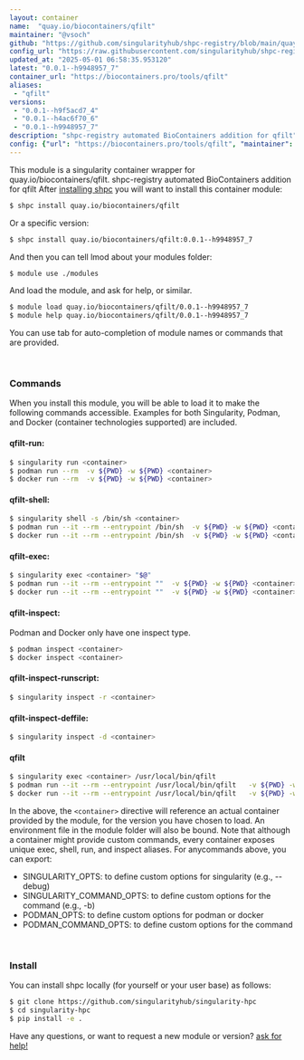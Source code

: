 ```yaml
---
layout: container
name:  "quay.io/biocontainers/qfilt"
maintainer: "@vsoch"
github: "https://github.com/singularityhub/shpc-registry/blob/main/quay.io/biocontainers/qfilt/container.yaml"
config_url: "https://raw.githubusercontent.com/singularityhub/shpc-registry/main/quay.io/biocontainers/qfilt/container.yaml"
updated_at: "2025-05-01 06:58:35.953120"
latest: "0.0.1--h9948957_7"
container_url: "https://biocontainers.pro/tools/qfilt"
aliases:
 - "qfilt"
versions:
 - "0.0.1--h9f5acd7_4"
 - "0.0.1--h4ac6f70_6"
 - "0.0.1--h9948957_7"
description: "shpc-registry automated BioContainers addition for qfilt"
config: {"url": "https://biocontainers.pro/tools/qfilt", "maintainer": "@vsoch", "description": "shpc-registry automated BioContainers addition for qfilt", "latest": {"0.0.1--h9948957_7": "sha256:b12ca9b19c1230c7c3750fecfe7f08d6cee301fb6fef45048d1ef81502de3900"}, "tags": {"0.0.1--h9f5acd7_4": "sha256:ac1e2fba0d07cf02a05b695e45b038ccd655d2d2a300448f9047ac32849a7cf4", "0.0.1--h4ac6f70_6": "sha256:1c7aa521a0d1975fb10963a2368ac192f4929063be518fe7bf327afedeff31b6", "0.0.1--h9948957_7": "sha256:b12ca9b19c1230c7c3750fecfe7f08d6cee301fb6fef45048d1ef81502de3900"}, "docker": "quay.io/biocontainers/qfilt", "aliases": {"qfilt": "/usr/local/bin/qfilt"}}
---
```


This module is a singularity container wrapper for quay.io/biocontainers/qfilt.
shpc-registry automated BioContainers addition for qfilt
After [installing shpc](#install) you will want to install this container module:


```bash
$ shpc install quay.io/biocontainers/qfilt
```

Or a specific version:

```bash
$ shpc install quay.io/biocontainers/qfilt:0.0.1--h9948957_7
```

And then you can tell lmod about your modules folder:

```bash
$ module use ./modules
```

And load the module, and ask for help, or similar.

```bash
$ module load quay.io/biocontainers/qfilt/0.0.1--h9948957_7
$ module help quay.io/biocontainers/qfilt/0.0.1--h9948957_7
```

You can use tab for auto-completion of module names or commands that are provided.

<br>

### Commands

When you install this module, you will be able to load it to make the following commands accessible.
Examples for both Singularity, Podman, and Docker (container technologies supported) are included.

#### qfilt-run:

```bash
$ singularity run <container>
$ podman run --rm  -v ${PWD} -w ${PWD} <container>
$ docker run --rm  -v ${PWD} -w ${PWD} <container>
```

#### qfilt-shell:

```bash
$ singularity shell -s /bin/sh <container>
$ podman run --it --rm --entrypoint /bin/sh  -v ${PWD} -w ${PWD} <container>
$ docker run --it --rm --entrypoint /bin/sh  -v ${PWD} -w ${PWD} <container>
```

#### qfilt-exec:

```bash
$ singularity exec <container> "$@"
$ podman run --it --rm --entrypoint ""  -v ${PWD} -w ${PWD} <container> "$@"
$ docker run --it --rm --entrypoint ""  -v ${PWD} -w ${PWD} <container> "$@"
```

#### qfilt-inspect:

Podman and Docker only have one inspect type.

```bash
$ podman inspect <container>
$ docker inspect <container>
```

#### qfilt-inspect-runscript:

```bash
$ singularity inspect -r <container>
```

#### qfilt-inspect-deffile:

```bash
$ singularity inspect -d <container>
```


#### qfilt

```bash
$ singularity exec <container> /usr/local/bin/qfilt
$ podman run --it --rm --entrypoint /usr/local/bin/qfilt   -v ${PWD} -w ${PWD} <container> -c " $@"
$ docker run --it --rm --entrypoint /usr/local/bin/qfilt   -v ${PWD} -w ${PWD} <container> -c " $@"
```



In the above, the `<container>` directive will reference an actual container provided
by the module, for the version you have chosen to load. An environment file in the
module folder will also be bound. Note that although a container
might provide custom commands, every container exposes unique exec, shell, run, and
inspect aliases. For anycommands above, you can export:

 - SINGULARITY_OPTS: to define custom options for singularity (e.g., --debug)
 - SINGULARITY_COMMAND_OPTS: to define custom options for the command (e.g., -b)
 - PODMAN_OPTS: to define custom options for podman or docker
 - PODMAN_COMMAND_OPTS: to define custom options for the command

<br>

### Install

You can install shpc locally (for yourself or your user base) as follows:

```bash
$ git clone https://github.com/singularityhub/singularity-hpc
$ cd singularity-hpc
$ pip install -e .
```

Have any questions, or want to request a new module or version? [ask for help!](https://github.com/singularityhub/singularity-hpc/issues)